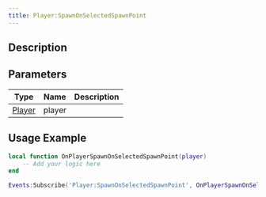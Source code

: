 ```yaml
---
title: Player:SpawnOnSelectedSpawnPoint
---
```

## Description

## Parameters

| Type                                  | Name   | Description |
| ------------------------------------- | ------ | ----------- |
| [Player](/vext/ref/server/class/player) | player |             |

## Usage Example

``` lua
local function OnPlayerSpawnOnSelectedSpawnPoint(player)
    -- Add your logic here
end

Events:Subscribe('Player:SpawnOnSelectedSpawnPoint', OnPlayerSpawnOnSelectedSpawnPoint)
```
